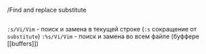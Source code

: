 /Find and replace substitute 
```c

```
`:s/Vi/Vim` - поиск и замена в текущей строке (`:s` сокращение от `substitute`)
`:%s/Vi/Vim` - поиск и замена во всем файле (буффере [[buffers]])
